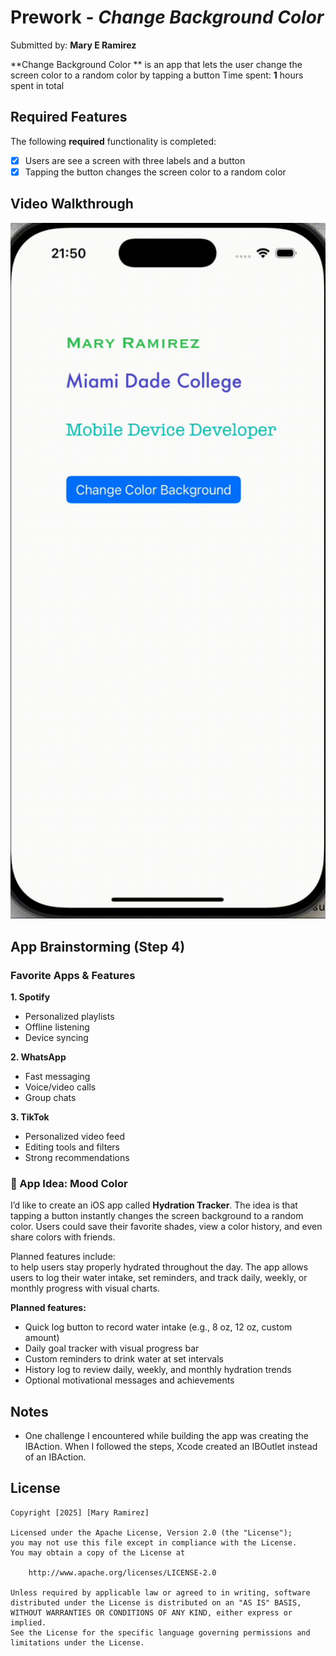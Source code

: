 # Prework - *Change Background Color*

Submitted by: **Mary E Ramirez**

**Change Background Color ** is an app that lets the user change the screen color to a random color by tapping a button
Time spent: **1** hours spent in total

## Required Features

The following **required** functionality is completed:

- [X] Users are see a screen with three labels and a button
- [X] Tapping the button changes the screen color to a random color
 
## Video Walkthrough

<img src="Video_Walkthrough.gif" alt="Walkthrough" width='600'>

## App Brainstorming (Step 4)

### Favorite Apps & Features  

 **1. Spotify**  
- Personalized playlists  
- Offline listening  
- Device syncing  

**2. WhatsApp**  
- Fast messaging  
- Voice/video calls  
- Group chats  

**3. TikTok**  
- Personalized video feed  
- Editing tools and filters  
- Strong recommendations  

### 🚀 App Idea: Mood Color  

I’d like to create an iOS app called **Hydration Tracker**. The idea is that tapping a button instantly changes the screen background to a random color. Users could save their favorite shades, view a color history, and even share colors with friends.  

Planned features include:  
to help users stay properly hydrated throughout the day. The app allows users to log their water intake, set reminders, and track daily, weekly, or monthly progress with visual charts.  

**Planned features:**  
- Quick log button to record water intake (e.g., 8 oz, 12 oz, custom amount)  
- Daily goal tracker with visual progress bar  
- Custom reminders to drink water at set intervals  
- History log to review daily, weekly, and monthly hydration trends  
- Optional motivational messages and achievements  


## Notes

- One challenge I encountered while building the app was creating the IBAction. When I followed the steps, Xcode created an IBOutlet instead of an IBAction.

## License

    Copyright [2025] [Mary Ramirez]

    Licensed under the Apache License, Version 2.0 (the "License");
    you may not use this file except in compliance with the License.
    You may obtain a copy of the License at

        http://www.apache.org/licenses/LICENSE-2.0

    Unless required by applicable law or agreed to in writing, software
    distributed under the License is distributed on an "AS IS" BASIS,
    WITHOUT WARRANTIES OR CONDITIONS OF ANY KIND, either express or implied.
    See the License for the specific language governing permissions and
    limitations under the License.
